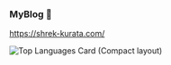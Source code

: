### MyBlog 👋
https://shrek-kurata.com/

![Top Languages Card (Compact layout)](https://github-readme-stats.vercel.app/api/top-langs/?username=ryuseikurata&layout=compact&theme=dark)

